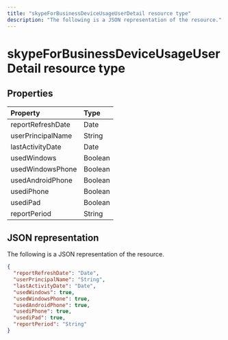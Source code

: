 ---title: "skypeForBusinessDeviceUsageUserDetail resource type"description: "The following is a JSON representation of the resource."---# skypeForBusinessDeviceUsageUserDetail resource type

## Properties

| Property          | Type    |
| :---------------- | :------ |
| reportRefreshDate | Date    |
| userPrincipalName | String  |
| lastActivityDate  | Date    |
| usedWindows       | Boolean |
| usedWindowsPhone  | Boolean |
| usedAndroidPhone  | Boolean |
| usediPhone        | Boolean |
| usediPad          | Boolean |
| reportPeriod      | String  |

## JSON representation

The following is a JSON representation of the resource.

<!-- {
  "blockType": "resource",
  "@odata.type": "microsoft.graph.skypeForBusinessDeviceUsageUserDetail"
} -->

```json
{
  "reportRefreshDate": "Date", 
  "userPrincipalName": "String", 
  "lastActivityDate": "Date", 
  "usedWindows": true, 
  "usedWindowsPhone": true, 
  "usedAndroidPhone": true, 
  "usediPhone": true, 
  "usediPad": true, 
  "reportPeriod": "String"
}
```

